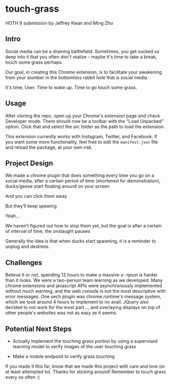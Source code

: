 # touch-grass

HOTH 9 submission by Jeffrey Kwan and Ming Zhu

## Intro
Social media can be a draining battlefield. Sometimes, you get sucked so deep into it that you often don't realize - maybe it's time to take a break, touch some grass perhaps. 

Our goal, in creating this Chrome extension, is to facilitate your awakening from your slumber in the bottomless rabbit hole that is social media. 

It's time, User. Time to wake up. Time to go touch some grass.

## Usage
After cloning the repo, open up your Chrome's extension page and check Developer mode. There should now be a toolbar with the "Load Unpacked" option. Click that and select the src folder as the path to load the extension. 

This extension currently works with Instagram, Twitter, and Facebook. If you want some more functionality, feel free to edit the `manifest.json` file and reload the package, at your own risk. 

## Project Design 
We made a chrome plugin that does something every time you go on a social media, after a certain period of time (shortened for demonstration), ducks/geese start floating around on your screen

And you can click them away

But they’ll keep spewing

Yeah...

We haven’t figured out how to stop them yet, but the goal is after a certain of interval of time, the onslaught pauses

Generally the idea is that when ducks start spawning, it is a reminder to unplug and destress.

## Challenges 
Believe it or not, spending 12 hours to make a massive s--tpost is harder than it looks. We were a two-person team learning as we developed. Many chrome extensions and javascript APIs were asynchronously implemented without much warning, and the web console is not the most descriptive with error messages. One sech plugin was chrome.runtime's message system, which we took around 4 hours to implement to no avail. JQuery also decided to not work for the most part..., and overlaying displays on top of other people's websites was not as easy as it seems.

## Potential Next Steps

- Actually implement the touching grass portion by using a supervised learning model to verify images of the user touching grass

- Make a mobile endpoint to verify grass touching

If you made it this far, know that we made this project with care and love (or at least attempted to). Thanks for sticking around! Remember to touch grass every so often :)
